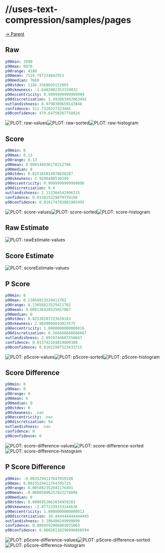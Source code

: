 
# //uses-text-compression/samples/pages

[→ Parent](../..)


## Raw


```yaml
p90min: 3890
p90max: 8070
p90range: 4180
p90mean: 7124.787234042553
p90median: 7660
p90stdev: 1186.3368693152065
p90skewness: -1.6402802353159032
p90eccentricity: 0.9999999999999999
p90discretization: 1.492063492063492
outlandishness: 0.9798389659143848
confidence: 511.7329327323405
p90confidence: 479.64750267750924

```

![PLOT: raw-values](./raw/values.svg)![PLOT: raw-sorted](./raw/sorted.svg)![PLOT: raw-histogram](./raw/histogram.svg)
## Score


```yaml
p90min: 0
p90max: 0.13
p90range: 0.13
p90mean: 0.009148936170212766
p90median: 0
p90stdev: 0.025165814978838207
p90skewness: 2.9596486530249
p90eccentricity: 0.9999999999999996
p90discretization: 9.4
outlandishness: 2.113304542996215
confidence: 0.013815229879770198
p90confidence: 0.010174783081985495

```

![PLOT: score-values](./score/values.svg)![PLOT: score-sorted](./score/sorted.svg)![PLOT: score-histogram](./score/histogram.svg)
## Raw Estimate

![PLOT: rawEstimate-values](./rawEstimate/values.svg)
## Score Estimate

![PLOT: scoreEstimate-values](./scoreEstimate/values.svg)
## P Score


```yaml
p90min: 0
p90max: 0.13058823529411762
p90range: 0.13058823529411762
p90mean: 0.009136420525657067
p90median: 0
p90stdev: 0.02530207723639163
p90skewness: 2.9849004043023575
p90eccentricity: 1.0000000000000016
p90discretization: 6.266666666666667
outlandishness: 2.0910744687558647
confidence: 0.013742164819800388
p90confidence: 0.01022987523433715

```

![PLOT: pScore-values](./pScore/values.svg)![PLOT: pScore-sorted](./pScore/sorted.svg)![PLOT: pScore-histogram](./pScore/histogram.svg)
## Score Difference


```yaml
p90min: 0
p90max: 0
p90range: 0
p90mean: 0
p90median: 0
p90stdev: 0
p90skewness: .nan
p90eccentricity: .nan
p90discretization: 94
outlandishness: .nan
confidence: 0
p90confidence: 0

```

![PLOT: score-difference-values](./score-difference/values.svg)![PLOT: score-difference-sorted](./score-difference/sorted.svg)![PLOT: score-difference-histogram](./score-difference/histogram.svg)
## P Score Difference


```yaml
p90min: -0.0035294117647059198
p90max: 0.0023529411764705715
p90range: 0.005882352941176491
p90mean: -0.00005006257822278096
p90median: 0
p90stdev: 0.0006952663034959283
p90skewness: -2.0772339333144636
p90eccentricity: 1.0000000000000013
p90discretization: 10.444444444444445
outlandishness: 3.106406249999899
confidence: 0.0004592906803015063
p90confidence: 0.00028110290996868594

```

![PLOT: pScore-difference-values](./pScore-difference/values.svg)![PLOT: pScore-difference-sorted](./pScore-difference/sorted.svg)![PLOT: pScore-difference-histogram](./pScore-difference/histogram.svg)